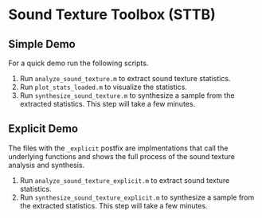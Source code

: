 Sound Texture Toolbox (STTB)
===


Simple Demo
---
For a quick demo run the following scripts.

1. Run `analyze_sound_texture.m` to extract sound texture statistics.
2. Run `plot_stats_loaded.m` to visualize the statistics.
3. Run `synthesize_sound_texture.m` to synthesize a sample from the extracted statistics. This step will take a few minutes.


Explicit Demo
---
The files with the `_explicit` postfix are implmentations that call the underlying functions and shows the full process of the sound texture analysis and synthesis.

1. Run `analyze_sound_texture_explicit.m` to extract sound texture statistics.
2. Run `synthesize_sound_texture_explicit.m` to synthesize a sample from the extracted statistics. This step will take a few minutes.
